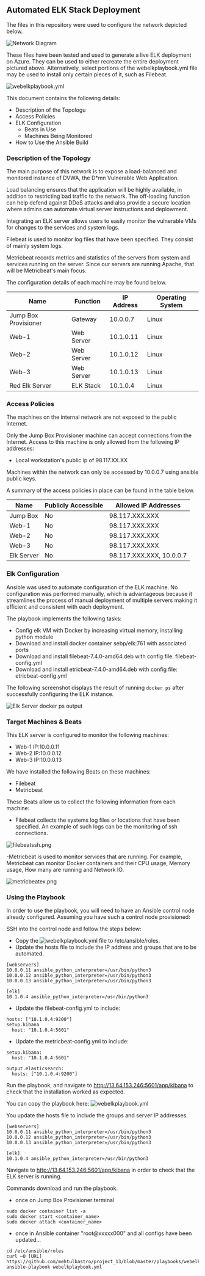 ## Automated ELK Stack Deployment

The files in this repository were used to configure the network depicted below.

![Network Diagram](Images/redteam_network_diagram.png)

These files have been tested and used to generate a live ELK deployment on Azure. They can be used to either recreate the entire deployment pictured above. Alternatively, select portions of the webelkplaybook.yml file may be used to install only certain pieces of it, such as Filebeat.

![webelkplaybook.yml](playbooks/webelkplaybook.yml)


This document contains the following details:
- Description of the Topologu
- Access Policies
- ELK Configuration
  - Beats in Use
  - Machines Being Monitored
- How to Use the Ansible Build


### Description of the Topology

The main purpose of this network is to expose a load-balanced and monitored instance of DVWA, the D*mn Vulnerable Web Application.

Load balancing ensures that the application will be highly available, in addition to restricting bad traffic to the network. The off-loading function can help defend against DDoS attacks and also provide a secure location where admins can automate virtual server instructions and deplowment.

Integrating an ELK server allows users to easily monitor the vulnerable VMs for changes to the services and system logs.

Filebeat is used to monitor log files that have been specified. They consist of mainly system logs.

Metricbeat records metrics and statistics of the servers from system and services running on the server. Since our servers are running Apache, that will be Metricbeat's main focus.

The configuration details of each machine may be found below.

| Name                 | Function   | IP Address | Operating System |
|----------------------|------------|------------|------------------|
| Jump Box Provisioner | Gateway    | 10.0.0.7   | Linux            |
| Web-1                | Web Server | 10.1.0.11  | Linux            |
| Web-2                | Web Server | 10.1.0.12  | Linux            |
| Web-3                | Web Server | 10.1.0.13  | Linux            |
| Red Elk Server       | ELK Stack  | 10.1.0.4   | Linux            |

### Access Policies

The machines on the internal network are not exposed to the public Internet. 

Only the Jump Box Provisioner machine can accept connections from the Internet. Access to this machine is only allowed from the following IP addresses:
- Local workstation's public ip of 98.117.XX.XX

Machines within the network can only be accessed by 10.0.0.7 using ansible public keys.

A summary of the access policies in place can be found in the table below.

| Name       | Publicly Accessible | Allowed IP Addresses             |
|------------|---------------------|----------------------------------|
| Jump Box   | No                  | 98.117.XXX.XXX                   |
| Web-1      | No                  | 98.117.XXX.XXX                   |
| Web-2      | No                  | 98.117.XXX.XXX                   |
| Web-3      | No                  | 98.117.XXX.XXX                   |
| Elk Server | No                  | 98.117.XXX.XXX, 10.0.0.7         |

### Elk Configuration

Ansible was used to automate configuration of the ELK machine. No configuration was performed manually, which is advantageous because it streamlines the process of manual deployment of multiple servers making it efficient and consistent with each deployment.

The playbook implements the following tasks:
- Config elk VM with Docker by increasing virtual memory, installing python module
- Download and install docker container sebp/elk:761 with associated ports
- Download and install filebeat-7.4.0-amd64.deb with config file: filebeat-config.yml
- Download and install etricbeat-7.4.0-amd64.deb with config file: etricbeat-config.yml

The following screenshot displays the result of running `docker ps` after successfully configuring the ELK instance.

![Elk Server docker ps output](Images/docker_ps_output.png)

### Target Machines & Beats
This ELK server is configured to monitor the following machines:
- Web-1 IP:10.0.0.11
- Web-2 IP:10.0.0.12
- Web-3 IP:10.0.0.13

We have installed the following Beats on these machines:
- Filebeat
- Metricbeat

These Beats allow us to collect the following information from each machine:
- Filebeat collects the systems log files or locations that have been specified. An example of such logs can be the monitoring of ssh connections.

![filebeatssh.png](Images/filebeatssh.png)

-Metricbeat is used to monitor services that are running. For example, Metricbeat can monitor Docker containers and their CPU usage, Memory usage, How many are running and Network IO.

![metricbeatex.png](Images/metricbeatex.png)

### Using the Playbook
In order to use the playbook, you will need to have an Ansible control node already configured. Assuming you have such a control node provisioned: 

SSH into the control node and follow the steps below:
- Copy the ![webelkplaybook.yml](playbooks/webelkplaybook.yml) file to /etc/ansible/roles.
- Update the hosts file to include the IP address and groups that are to be automated.
```
[webservers]
10.0.0.11 ansible_python_interpreter=/usr/bin/python3
10.0.0.12 ansible_python_interpreter=/usr/bin/python3
10.0.0.13 ansible_python_interpreter=/usr/bin/python3

[elk]
10.1.0.4 ansible_python_interpreter=/usr/bin/python3
```

- Update the filebeat-config.yml to include:
```
hosts: ["10.1.0.4:9200"] 
setup.kibana
  host: "10.1.0.4:5601"
```

- Update the metricbeat-config.yml to include:
```
setup.kibana:
  host: "10.1.0.4:5601"

output.elasticsearch:
  hosts: ["10.1.0.4:9200"]
```  

Run the playbook, and navigate to http://13.64.153.246:5601/app/kibana to check that the installation worked as expected.

You can copy the playbook here:
![webelkplaybook.yml](playbooks/webelkplaybook.yml)

You update the hosts file to include the groups and server IP addresses. 

```
[webservers]
10.0.0.11 ansible_python_interpreter=/usr/bin/python3
10.0.0.12 ansible_python_interpreter=/usr/bin/python3
10.0.0.13 ansible_python_interpreter=/usr/bin/python3

[elk]
10.1.0.4 ansible_python_interpreter=/usr/bin/python3
```

Navigate to http://13.64.153.246:5601/app/kibana in order to check that the ELK server is running.

Commands download and run the playbook.
- once on Jump Box Provisioner terminal

```
sudo docker container list -a
sudo docker start <container_name>
sudo docker attach <container_name>
```

- once in Ansible container "root@xxxxx000" and all configs have been updated...

```
cd /etc/ansible/roles
curl –O [URL] https://github.com/mehtulbastro/project_13/blob/master/playbooks/webelkplaybook.yml
ansible-playbook webelkplaybook.yml
```